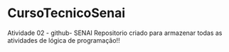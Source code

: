 # CursoTecnicoSenai
Atividade 02 - github- SENAI
Repositorio criado para armazenar todas as atividades de lógica de programação!!
